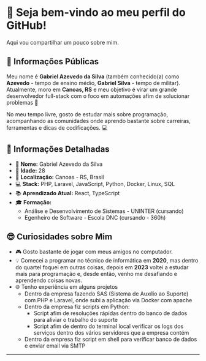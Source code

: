 # 🫡 Seja bem-vindo ao meu perfil do GitHub!

Aqui vou compartilhar um pouco sobre mim. 

## 🌟 Informações Públicas

Meu nome é **Gabriel Azevedo da Silva** (também conhecido(a) como **Azevedo** - tempo de ensino médio, **Gabriel Silva** - tempo de militar). Atualmente, moro em **Canoas, RS** e meu objetivo é virar um grande desenvolvedor full-stack com o foco em automações afim de solucionar problemas 🚀

No meu tempo livre, gosto de estudar mais sobre programação, acompanhando as comunidades onde aprendo bastante sobre carreiras, ferramentas e dicas de codificações. 💻

## 📝 Informações Detalhadas

- 👤 **Nome:** Gabriel Azevedo da Silva   
- 🎂 **Idade:** 28   
- 📍 **Localização:** Canoas - RS, Brasil   
- 💻 **Stack:** PHP, Laravel, JavaScript, Python, Docker, Linux, SQL
- 📚 **Aprendizado Atual:** React, TypeScript   
- 🎓 **Formação:**
  - Análise e Desenvolvimento de Sistemas - UNINTER (cursando)
  - Egenheiro de Software - Escola DNC (cursando - 360h)
<!-- - 🏆 **Conquistas:** [Prêmios ou reconhecimentos, se houver] -->

## 😎 Curiosidades sobre Mim

- 🎮 Gosto bastante de jogar com meus amigos no computador. 
- 💡 Comecei a programar no técnico de informática em **2020**, mas dentro do quartel foquei em outras coisas, depois em **2023** voltei a estudar mais para programação e, desde então, venho me desafiando e aprendendo coisas novas.    
- 🌐 Tenho experiência em alguns projetos
  - Dentro da empresa fazendo SAS (Sistema de Auxílio ao Suporte) com PHP e Laravel, onde subi a aplicação via Docker com apache
  - Dentro da empresa fiz scripts em Python:
      - Script afim de resoluções rápidas dentro do banco de dados para aliviar o trabalho do suporte
      - Script afim de dentro do terminal local verificar os logs dos serviços dentro dos vários servidores que a empresa contém
  - Dentro da empresa fiz script em shell para verificar banco de dados e enviar email via SMTP

---
